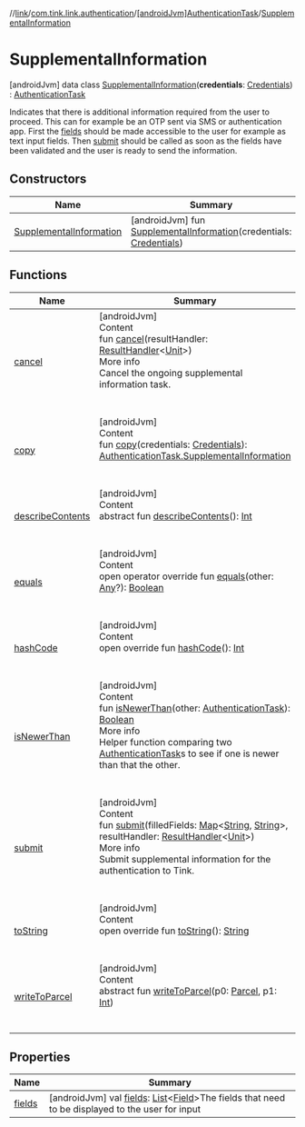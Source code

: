 //[link](../../../index.md)/[com.tink.link.authentication](../../index.md)/[[androidJvm]AuthenticationTask](../index.md)/[SupplementalInformation](index.md)



# SupplementalInformation  
 [androidJvm] data class [SupplementalInformation](index.md)(**credentials**: [Credentials](../../../com.tink.model.credentials/[android-jvm]-credentials/index.md)) : [AuthenticationTask](../index.md)

Indicates that there is additional information required from the user to proceed. This can for example be an OTP sent via SMS or authentication app. First the [fields](fields.md) should be made accessible to the user for example as text input fields. Then [submit](submit.md) should be called as soon as the fields have been validated and the user is ready to send the information.

   


## Constructors  
  
|  Name|  Summary| 
|---|---|
| <a name="com.tink.link.authentication/AuthenticationTask.SupplementalInformation/SupplementalInformation/#com.tink.model.credentials.Credentials/PointingToDeclaration/"></a>[SupplementalInformation](-supplemental-information.md)| <a name="com.tink.link.authentication/AuthenticationTask.SupplementalInformation/SupplementalInformation/#com.tink.model.credentials.Credentials/PointingToDeclaration/"></a> [androidJvm] fun [SupplementalInformation](-supplemental-information.md)(credentials: [Credentials](../../../com.tink.model.credentials/[android-jvm]-credentials/index.md))   <br>


## Functions  
  
|  Name|  Summary| 
|---|---|
| <a name="com.tink.link.authentication/AuthenticationTask.SupplementalInformation/cancel/#com.tink.service.handler.ResultHandler[kotlin.Unit]/PointingToDeclaration/"></a>[cancel](cancel.md)| <a name="com.tink.link.authentication/AuthenticationTask.SupplementalInformation/cancel/#com.tink.service.handler.ResultHandler[kotlin.Unit]/PointingToDeclaration/"></a>[androidJvm]  <br>Content  <br>fun [cancel](cancel.md)(resultHandler: [ResultHandler](../../../com.tink.service.handler/[android-jvm]-result-handler/index.md)<[Unit](https://kotlinlang.org/api/latest/jvm/stdlib/kotlin/-unit/index.html)>)  <br>More info  <br>Cancel the ongoing supplemental information task.  <br><br><br>
| <a name="com.tink.link.authentication/AuthenticationTask.SupplementalInformation/copy/#com.tink.model.credentials.Credentials/PointingToDeclaration/"></a>[copy](copy.md)| <a name="com.tink.link.authentication/AuthenticationTask.SupplementalInformation/copy/#com.tink.model.credentials.Credentials/PointingToDeclaration/"></a>[androidJvm]  <br>Content  <br>fun [copy](copy.md)(credentials: [Credentials](../../../com.tink.model.credentials/[android-jvm]-credentials/index.md)): [AuthenticationTask.SupplementalInformation](index.md)  <br><br><br>
| <a name="android.os/Parcelable/describeContents/#/PointingToDeclaration/"></a>[describeContents](../../../com.tink.service.provider/[android-jvm]-provider-filter/index.md#%5Bandroid.os%2FParcelable%2FdescribeContents%2F%23%2FPointingToDeclaration%2F%5D%2FFunctions%2F1854938400)| <a name="android.os/Parcelable/describeContents/#/PointingToDeclaration/"></a>[androidJvm]  <br>Content  <br>abstract fun [describeContents](../../../com.tink.service.provider/[android-jvm]-provider-filter/index.md#%5Bandroid.os%2FParcelable%2FdescribeContents%2F%23%2FPointingToDeclaration%2F%5D%2FFunctions%2F1854938400)(): [Int](https://kotlinlang.org/api/latest/jvm/stdlib/kotlin/-int/index.html)  <br><br><br>
| <a name="kotlin/Any/equals/#kotlin.Any?/PointingToDeclaration/"></a>[equals](../../../com.tink.service.user/[android-jvm]-user-profile-service-impl/index.md#%5Bkotlin%2FAny%2Fequals%2F%23kotlin.Any%3F%2FPointingToDeclaration%2F%5D%2FFunctions%2F1854938400)| <a name="kotlin/Any/equals/#kotlin.Any?/PointingToDeclaration/"></a>[androidJvm]  <br>Content  <br>open operator override fun [equals](../../../com.tink.service.user/[android-jvm]-user-profile-service-impl/index.md#%5Bkotlin%2FAny%2Fequals%2F%23kotlin.Any%3F%2FPointingToDeclaration%2F%5D%2FFunctions%2F1854938400)(other: [Any](https://kotlinlang.org/api/latest/jvm/stdlib/kotlin/-any/index.html)?): [Boolean](https://kotlinlang.org/api/latest/jvm/stdlib/kotlin/-boolean/index.html)  <br><br><br>
| <a name="kotlin/Any/hashCode/#/PointingToDeclaration/"></a>[hashCode](../../../com.tink.service.user/[android-jvm]-user-profile-service-impl/index.md#%5Bkotlin%2FAny%2FhashCode%2F%23%2FPointingToDeclaration%2F%5D%2FFunctions%2F1854938400)| <a name="kotlin/Any/hashCode/#/PointingToDeclaration/"></a>[androidJvm]  <br>Content  <br>open override fun [hashCode](../../../com.tink.service.user/[android-jvm]-user-profile-service-impl/index.md#%5Bkotlin%2FAny%2FhashCode%2F%23%2FPointingToDeclaration%2F%5D%2FFunctions%2F1854938400)(): [Int](https://kotlinlang.org/api/latest/jvm/stdlib/kotlin/-int/index.html)  <br><br><br>
| <a name="com.tink.link.authentication/AuthenticationTask/isNewerThan/#com.tink.link.authentication.AuthenticationTask/PointingToDeclaration/"></a>[isNewerThan](../is-newer-than.md)| <a name="com.tink.link.authentication/AuthenticationTask/isNewerThan/#com.tink.link.authentication.AuthenticationTask/PointingToDeclaration/"></a>[androidJvm]  <br>Content  <br>fun [isNewerThan](../is-newer-than.md)(other: [AuthenticationTask](../index.md)): [Boolean](https://kotlinlang.org/api/latest/jvm/stdlib/kotlin/-boolean/index.html)  <br>More info  <br>Helper function comparing two [AuthenticationTask](../index.md)s to see if one is newer than that the other.  <br><br><br>
| <a name="com.tink.link.authentication/AuthenticationTask.SupplementalInformation/submit/#kotlin.collections.Map[kotlin.String,kotlin.String]#com.tink.service.handler.ResultHandler[kotlin.Unit]/PointingToDeclaration/"></a>[submit](submit.md)| <a name="com.tink.link.authentication/AuthenticationTask.SupplementalInformation/submit/#kotlin.collections.Map[kotlin.String,kotlin.String]#com.tink.service.handler.ResultHandler[kotlin.Unit]/PointingToDeclaration/"></a>[androidJvm]  <br>Content  <br>fun [submit](submit.md)(filledFields: [Map](https://kotlinlang.org/api/latest/jvm/stdlib/kotlin.collections/-map/index.html)<[String](https://kotlinlang.org/api/latest/jvm/stdlib/kotlin/-string/index.html), [String](https://kotlinlang.org/api/latest/jvm/stdlib/kotlin/-string/index.html)>, resultHandler: [ResultHandler](../../../com.tink.service.handler/[android-jvm]-result-handler/index.md)<[Unit](https://kotlinlang.org/api/latest/jvm/stdlib/kotlin/-unit/index.html)>)  <br>More info  <br>Submit supplemental information for the authentication to Tink.  <br><br><br>
| <a name="kotlin/Any/toString/#/PointingToDeclaration/"></a>[toString](../../../com.tink.service.user/[android-jvm]-user-profile-service-impl/index.md#%5Bkotlin%2FAny%2FtoString%2F%23%2FPointingToDeclaration%2F%5D%2FFunctions%2F1854938400)| <a name="kotlin/Any/toString/#/PointingToDeclaration/"></a>[androidJvm]  <br>Content  <br>open override fun [toString](../../../com.tink.service.user/[android-jvm]-user-profile-service-impl/index.md#%5Bkotlin%2FAny%2FtoString%2F%23%2FPointingToDeclaration%2F%5D%2FFunctions%2F1854938400)(): [String](https://kotlinlang.org/api/latest/jvm/stdlib/kotlin/-string/index.html)  <br><br><br>
| <a name="android.os/Parcelable/writeToParcel/#android.os.Parcel#kotlin.Int/PointingToDeclaration/"></a>[writeToParcel](../../../com.tink.service.provider/[android-jvm]-provider-filter/index.md#%5Bandroid.os%2FParcelable%2FwriteToParcel%2F%23android.os.Parcel%23kotlin.Int%2FPointingToDeclaration%2F%5D%2FFunctions%2F1854938400)| <a name="android.os/Parcelable/writeToParcel/#android.os.Parcel#kotlin.Int/PointingToDeclaration/"></a>[androidJvm]  <br>Content  <br>abstract fun [writeToParcel](../../../com.tink.service.provider/[android-jvm]-provider-filter/index.md#%5Bandroid.os%2FParcelable%2FwriteToParcel%2F%23android.os.Parcel%23kotlin.Int%2FPointingToDeclaration%2F%5D%2FFunctions%2F1854938400)(p0: [Parcel](https://developer.android.com/reference/kotlin/android/os/Parcel.html), p1: [Int](https://kotlinlang.org/api/latest/jvm/stdlib/kotlin/-int/index.html))  <br><br><br>


## Properties  
  
|  Name|  Summary| 
|---|---|
| <a name="com.tink.link.authentication/AuthenticationTask.SupplementalInformation/fields/#/PointingToDeclaration/"></a>[fields](fields.md)| <a name="com.tink.link.authentication/AuthenticationTask.SupplementalInformation/fields/#/PointingToDeclaration/"></a> [androidJvm] val [fields](fields.md): [List](https://kotlinlang.org/api/latest/jvm/stdlib/kotlin.collections/-list/index.html)<[Field](../../../com.tink.model.misc/[android-jvm]-field/index.md)>The fields that need to be displayed to the user for input   <br>

